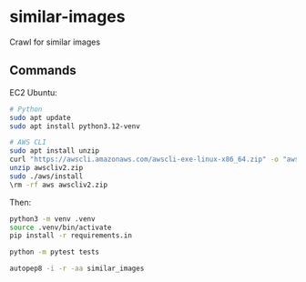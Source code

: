 # similar-images
Crawl for similar images

## Commands

EC2 Ubuntu:

```bash
# Python
sudo apt update
sudo apt install python3.12-venv

# AWS CLI
sudo apt install unzip
curl "https://awscli.amazonaws.com/awscli-exe-linux-x86_64.zip" -o "awscliv2.zip"
unzip awscliv2.zip
sudo ./aws/install
\rm -rf aws awscliv2.zip
```

Then:

```bash
python3 -m venv .venv
source .venv/bin/activate
pip install -r requirements.in

python -m pytest tests

autopep8 -i -r -aa similar_images
```